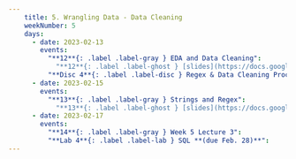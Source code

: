 ```yaml
---
    title: 5. Wrangling Data - Data Cleaning
    weekNumber: 5
    days:
      - date: 2023-02-13
        events:
          "**12**{: .label .label-gray } EDA and Data Cleaning":
            "**12**{: .label .label-ghost } [slides](https://docs.google.com/presentation/d/1l_0dUgEduqx2N5NcTlteUJDQWLK0lsg1_Q9AueGMNPk/edit?usp=sharing) • video • code: [Navigating Files](https://datahub.berkeley.edu/hub/user-redirect/git-pull?repo=https%3A%2F%2Fgithub.com%2FUCB-Econ-148%2Fsp23-student&branch=main&urlpath=lab%2Ftree%2Fsp23-student%2Flec%2FLec5-1%2FLec5-1.ipynb)"
          "**Disc 4**{: .label .label-disc } Regex & Data Cleaning Process ([slides](https://docs.google.com/presentation/d/1ywxGq3UI8jal44S--ToxB9EpkTy9AguMkKTJ5QW0DBU/edit?usp=sharing)) ([regex exercise](https://www.econ148.org/sp23/resources/assets/supp_materials/disc/regex_exercise/)) ([regex101](https://regex101.com/))":
      - date: 2023-02-15
        events:
          "**13**{: .label .label-gray } Strings and Regex":
            "**13**{: .label .label-ghost } [slides](https://docs.google.com/presentation/d/1Deo4nqS9S0ILshsUbZoVol9YO-x0e2iQIwNn9rDZfLo/edit?usp=sharing) • video • code: [Cal College Network](https://datahub.berkeley.edu/hub/user-redirect/git-pull?repo=https%3A%2F%2Fgithub.com%2FUCB-Econ-148%2Fsp23-student&branch=main&urlpath=lab%2Ftree%2Fsp23-student%2Flec%2FLec5-2%2FCalCollegeNetworks_EVD.ipynb)"
      - date: 2023-02-17
        events:
          "**14**{: .label .label-gray } Week 5 Lecture 3":
          "**Lab 4**{: .label .label-lab } SQL **(due Feb. 28)**":        
---
```

